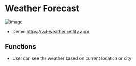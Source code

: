 # Weather Forecast
![image](https://github.com/user-attachments/assets/3a927ee6-fee7-49be-a590-50d5dce51d04)
* Demo: https://val-weather.netlify.app/

## Functions
* User can see the weather based on current location or city
